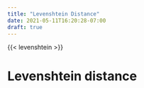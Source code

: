 ```yaml
---
title: "Levenshtein Distance"
date: 2021-05-11T16:20:28-07:00
draft: true
---
```

{{< levenshtein >}}
# Levenshtein distance
